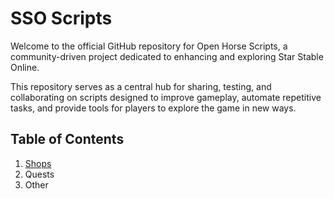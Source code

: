 # SSO Scripts

Welcome to the official GitHub repository for Open Horse Scripts, a community-driven project dedicated to enhancing and exploring Star Stable Online.

This repository serves as a central hub for sharing, testing, and collaborating on scripts designed to improve gameplay, automate repetitive tasks, and provide tools for players to explore the game in new ways.

## Table of Contents

1. [Shops](shops.md)
3. Quests
4. Other

